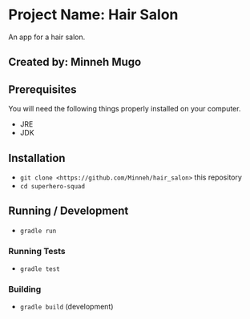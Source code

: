 # Project Name: Hair Salon

An app for a hair salon.

## Created by: Minneh Mugo

## Prerequisites

You will need the following things properly installed on your computer.

* JRE
* JDK

## Installation

* `git clone <https://github.com/Minneh/hair_salon>` this repository
* `cd superhero-squad`

## Running / Development

* `gradle run`

### Running Tests

* `gradle test`

### Building

* `gradle build` (development)
